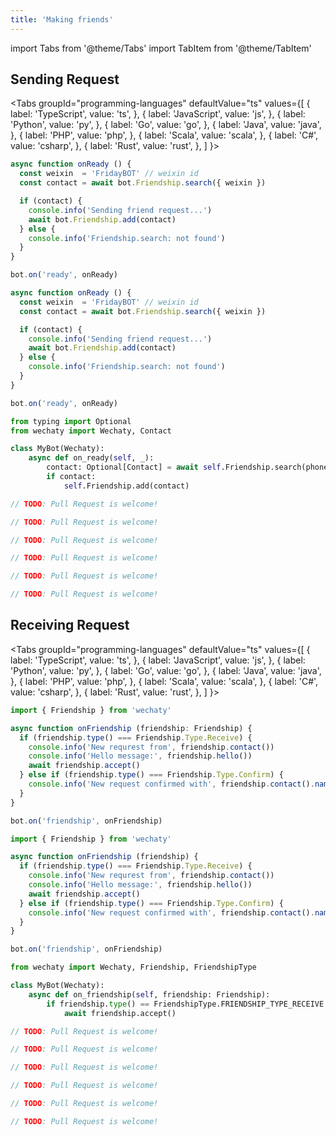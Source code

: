 ```yaml
---
title: 'Making friends'
---
```


import Tabs from '@theme/Tabs'
import TabItem from '@theme/TabItem'

## Sending Request

<Tabs
  groupId="programming-languages"
  defaultValue="ts"
  values={[
    { label: 'TypeScript',  value: 'ts', },
    { label: 'JavaScript',  value: 'js', },
    { label: 'Python',      value: 'py', },
    { label: 'Go',          value: 'go', },
    { label: 'Java',        value: 'java', },
    { label: 'PHP',         value: 'php', },
    { label: 'Scala',       value: 'scala', },
    { label: 'C#',          value: 'csharp', },
    { label: 'Rust',        value: 'rust', },
  ]
}>

<TabItem value="ts">

```ts
async function onReady () {
  const weixin  = 'FridayBOT' // weixin id
  const contact = await bot.Friendship.search({ weixin })

  if (contact) {
    console.info('Sending friend request...')
    await bot.Friendship.add(contact)
  } else {
    console.info('Friendship.search: not found')
  }
}

bot.on('ready', onReady)
```

</TabItem>
<TabItem value="js">

```js
async function onReady () {
  const weixin  = 'FridayBOT' // weixin id
  const contact = await bot.Friendship.search({ weixin })

  if (contact) {
    console.info('Sending friend request...')
    await bot.Friendship.add(contact)
  } else {
    console.info('Friendship.search: not found')
  }
}

bot.on('ready', onReady)
```

</TabItem>
<TabItem value="py">

```py
from typing import Optional
from wechaty import Wechaty, Contact

class MyBot(Wechaty):
    async def on_ready(self, _):
        contact: Optional[Contact] = await self.Friendship.search(phone='phone-of-someone')
        if contact:
            self.Friendship.add(contact)
```

</TabItem>
<TabItem value="go">

```go
// TODO: Pull Request is welcome!
```

</TabItem>
<TabItem value="java">

```java
// TODO: Pull Request is welcome!
```

</TabItem>
<TabItem value="php">

```php
// TODO: Pull Request is welcome!
```

</TabItem>
<TabItem value="scala">

```scala
// TODO: Pull Request is welcome!
```

</TabItem>
<TabItem value="csharp">

```csharp
// TODO: Pull Request is welcome!
```

</TabItem>
<TabItem value="rust">

```rust
// TODO: Pull Request is welcome!
```

</TabItem>
</Tabs>

## Receiving Request

<Tabs
  groupId="programming-languages"
  defaultValue="ts"
  values={[
    { label: 'TypeScript',  value: 'ts', },
    { label: 'JavaScript',  value: 'js', },
    { label: 'Python',      value: 'py', },
    { label: 'Go',          value: 'go', },
    { label: 'Java',        value: 'java', },
    { label: 'PHP',         value: 'php', },
    { label: 'Scala',       value: 'scala', },
    { label: 'C#',          value: 'csharp', },
    { label: 'Rust',        value: 'rust', },
  ]
}>

<TabItem value="ts">

```ts
import { Friendship } from 'wechaty'

async function onFriendship (friendship: Friendship) {
  if (friendship.type() === Friendship.Type.Receive) {
    console.info('New requrest from', friendship.contact())
    console.info('Hello message:', friendship.hello())
    await friendship.accept()
  } else if (friendship.type() === Friendship.Type.Confirm) {
    console.info('New request confirmed with', friendship.contact().name())
  }
}

bot.on('friendship', onFriendship)
```

</TabItem>
<TabItem value="js">

```js
import { Friendship } from 'wechaty'

async function onFriendship (friendship) {
  if (friendship.type() === Friendship.Type.Receive) {
    console.info('New requrest from', friendship.contact())
    console.info('Hello message:', friendship.hello())
    await friendship.accept()
  } else if (friendship.type() === Friendship.Type.Confirm) {
    console.info('New request confirmed with', friendship.contact().name())
  }
}

bot.on('friendship', onFriendship)
```

</TabItem>
<TabItem value="py">

```py
from wechaty import Wechaty, Friendship, FriendshipType

class MyBot(Wechaty):
    async def on_friendship(self, friendship: Friendship):
        if friendship.type() == FriendshipType.FRIENDSHIP_TYPE_RECEIVE:
            await friendship.accept()
```

</TabItem>
<TabItem value="go">

```go
// TODO: Pull Request is welcome!
```

</TabItem>
<TabItem value="java">

```java
// TODO: Pull Request is welcome!
```

</TabItem>
<TabItem value="php">

```php
// TODO: Pull Request is welcome!
```

</TabItem>
<TabItem value="scala">

```scala
// TODO: Pull Request is welcome!
```

</TabItem>
<TabItem value="csharp">

```csharp
// TODO: Pull Request is welcome!
```

</TabItem>
<TabItem value="rust">

```rust
// TODO: Pull Request is welcome!
```

</TabItem>
</Tabs>
